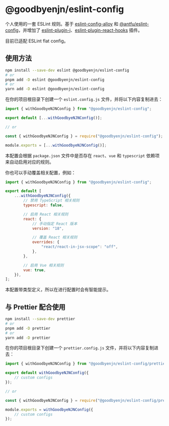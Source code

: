 # @goodbyenjn/eslint-config

个人使用的一套 ESLint 规则。基于 [eslint-config-alloy](https://github.com/alloyteam/eslint-config-alloy) 和 [@antfu/eslint-config](https://github.com/antfu/eslint-config)，并增加了 [eslint-plugin-i](https://github.com/un-es/eslint-plugin-i)、[eslint-plugin-react-hooks](https://www.npmjs.com/package/eslint-plugin-react-hooks) 插件。

目前已适配 ESLint flat config。

## 使用方法

```bash
npm install --save-dev eslint @goodbyenjn/eslint-config
# or
pnpm add -D eslint @goodbyenjn/eslint-config
# or
yarn add -D eslint @goodbyenjn/eslint-config
```

在你的项目根目录下创建一个 `eslint.config.js` 文件，并将以下内容复制进去：

```js
import { withGoodbyeNJNConfig } from "@goodbyenjn/eslint-config";

export default [...withGoodbyeNJNConfig()];

// or

const { withGoodbyeNJNConfig } = require("@goodbyenjn/eslint-config");

module.exports = [...withGoodbyeNJNConfig()];
```

本配置会根据 `package.json` 文件中是否存在 `react`、`vue` 和 `typescript` 依赖项来自动启用对应的规则。

你也可以手动覆盖相关配置，例如：

```js
import { withGoodbyeNJNConfig } from "@goodbyenjn/eslint-config";

export default [
    ...withGoodbyeNJNConfig({
        // 禁用 TypeScript 相关规则
        typescript: false,

        // 启用 React 相关规则
        react: {
            // 手动指定 React 版本
            version: "18",

            // 覆盖 React 相关规则
            overrides: {
                "react/react-in-jsx-scope": "off",
            },
        },

        // 启用 Vue 相关规则
        vue: true,
    }),
];
```

本配置带类型定义，所以在进行配置时会有智能提示。

## 与 Prettier 配合使用

```bash
npm install --save-dev prettier
# or
pnpm add -D prettier
# or
yarn add -D prettier
```

在你的项目根目录下创建一个 `prettier.config.js` 文件，并将以下内容复制进去：

```js
import { withGoodbyeNJNConfig } from "@goodbyenjn/eslint-config/prettier";

export default withGoodbyeNJNConfig({
    // custom configs
});

// or

const { withGoodbyeNJNConfig } = require("@goodbyenjn/eslint-config/prettier");

module.exports = withGoodbyeNJNConfig({
    // custom configs
});
```
